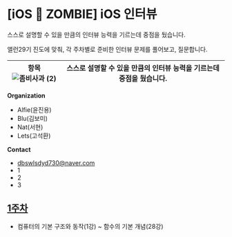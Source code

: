 # [iOS 🧟 ZOMBIE] iOS 인터뷰

스스로 설명할 수 있을 만큼의 인터뷰 능력을 기르는데 중점을 뒀습니다.

앨런29기 진도에 맞춰, 각 주차별로 준비한 인터뷰 문제를 풀어보고, 질문합니다.

항목 ![좀비사과 (2)](https://github.com/iOS-ZOMBIE/INTERVIEW/assets/102133961/a46dbd9e-ac9d-4050-92e1-bec07a7514a4) | 스스로 설명할 수 있을 만큼의 인터뷰 능력을 기르는데 중점을 뒀습니다. | 
----- | ----- 


**Organization**

- Alfie(윤진용)
- Blu(김보미)
- Nat(서현)
- Lets(고석환)

**Contact**

- dbswlsdyd730@naver.com
- 1
- 2
- 3



## [1주차](https://github.com/iOS-ZOMBIE/INTERVIEW/blob/main/FirstWeek.md)
- 컴퓨터의 기본 구조와 동작(1강) ~ 함수의 기본 개념(28강)

